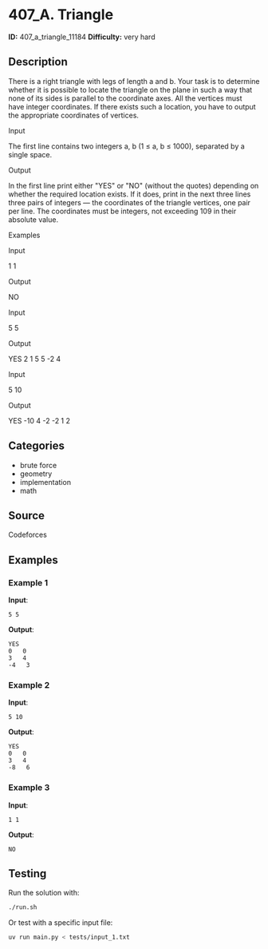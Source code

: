# 407_A. Triangle

**ID:** 407_a_triangle_11184
**Difficulty:** very hard

## Description

There is a right triangle with legs of length a and b. Your task is to determine whether it is possible to locate the triangle on the plane in such a way that none of its sides is parallel to the coordinate axes. All the vertices must have integer coordinates. If there exists such a location, you have to output the appropriate coordinates of vertices.

Input

The first line contains two integers a, b (1 ≤ a, b ≤ 1000), separated by a single space.

Output

In the first line print either "YES" or "NO" (without the quotes) depending on whether the required location exists. If it does, print in the next three lines three pairs of integers — the coordinates of the triangle vertices, one pair per line. The coordinates must be integers, not exceeding 109 in their absolute value.

Examples

Input

1 1


Output

NO


Input

5 5


Output

YES
2 1
5 5
-2 4


Input

5 10


Output

YES
-10 4
-2 -2
1 2

## Categories

- brute force
- geometry
- implementation
- math

## Source

Codeforces

## Examples

### Example 1

**Input**:
```
5 5
```

**Output**:
```
YES
0   0
3   4
-4   3
```

### Example 2

**Input**:
```
5 10
```

**Output**:
```
YES
0   0
3   4
-8   6
```

### Example 3

**Input**:
```
1 1
```

**Output**:
```
NO
```


## Testing

Run the solution with:

```bash
./run.sh
```

Or test with a specific input file:

```bash
uv run main.py < tests/input_1.txt
```
